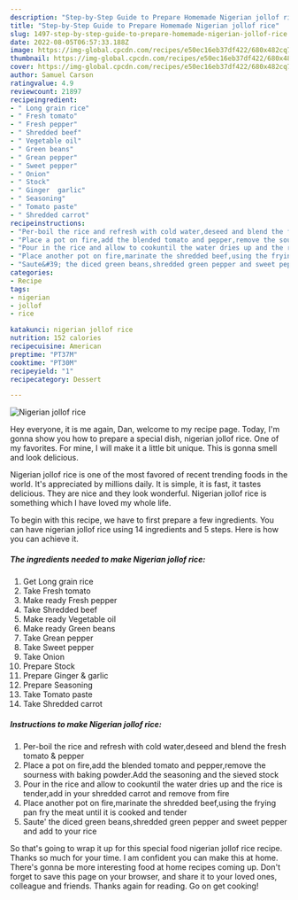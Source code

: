 ```yaml
---
description: "Step-by-Step Guide to Prepare Homemade Nigerian jollof rice"
title: "Step-by-Step Guide to Prepare Homemade Nigerian jollof rice"
slug: 1497-step-by-step-guide-to-prepare-homemade-nigerian-jollof-rice
date: 2022-08-05T06:57:33.188Z
image: https://img-global.cpcdn.com/recipes/e50ec16eb37df422/680x482cq70/nigerian-jollof-rice-recipe-main-photo.jpg
thumbnail: https://img-global.cpcdn.com/recipes/e50ec16eb37df422/680x482cq70/nigerian-jollof-rice-recipe-main-photo.jpg
cover: https://img-global.cpcdn.com/recipes/e50ec16eb37df422/680x482cq70/nigerian-jollof-rice-recipe-main-photo.jpg
author: Samuel Carson
ratingvalue: 4.9
reviewcount: 21897
recipeingredient:
- " Long grain rice"
- " Fresh tomato"
- " Fresh pepper"
- " Shredded beef"
- " Vegetable oil"
- " Green beans"
- " Grean pepper"
- " Sweet pepper"
- " Onion"
- " Stock"
- " Ginger  garlic"
- " Seasoning"
- " Tomato paste"
- " Shredded carrot"
recipeinstructions:
- "Per-boil the rice and refresh with cold water,deseed and blend the fresh tomato &amp; pepper"
- "Place a pot on fire,add the blended tomato and pepper,remove the sourness with baking powder.Add the seasoning and the sieved stock"
- "Pour in the rice and allow to cookuntil the water dries up and the rice is tender,add in your shredded carrot and remove from fire"
- "Place another pot on fire,marinate the shredded beef,using the frying pan fry the meat until it is cooked and tender"
- "Saute&#39; the diced green beans,shredded green pepper and sweet pepper and add to your rice"
categories:
- Recipe
tags:
- nigerian
- jollof
- rice

katakunci: nigerian jollof rice 
nutrition: 152 calories
recipecuisine: American
preptime: "PT37M"
cooktime: "PT30M"
recipeyield: "1"
recipecategory: Dessert

---
```



![Nigerian jollof rice](https://img-global.cpcdn.com/recipes/e50ec16eb37df422/680x482cq70/nigerian-jollof-rice-recipe-main-photo.jpg)

Hey everyone, it is me again, Dan, welcome to my recipe page. Today, I'm gonna show you how to prepare a special dish, nigerian jollof rice. One of my favorites. For mine, I will make it a little bit unique. This is gonna smell and look delicious.

Nigerian jollof rice is one of the most favored of recent trending foods in the world. It's appreciated by millions daily. It is simple, it is fast, it tastes delicious. They are nice and they look wonderful. Nigerian jollof rice is something which I have loved my whole life.




To begin with this recipe, we have to first prepare a few ingredients. You can have nigerian jollof rice using 14 ingredients and 5 steps. Here is how you can achieve it.

<!--inarticleads1-->

##### The ingredients needed to make Nigerian jollof rice:

1. Get  Long grain rice
1. Take  Fresh tomato
1. Make ready  Fresh pepper
1. Take  Shredded beef
1. Make ready  Vegetable oil
1. Make ready  Green beans
1. Take  Grean pepper
1. Take  Sweet pepper
1. Take  Onion
1. Prepare  Stock
1. Prepare  Ginger &amp; garlic
1. Prepare  Seasoning
1. Take  Tomato paste
1. Take  Shredded carrot




<!--inarticleads2-->

##### Instructions to make Nigerian jollof rice:

1. Per-boil the rice and refresh with cold water,deseed and blend the fresh tomato &amp; pepper
1. Place a pot on fire,add the blended tomato and pepper,remove the sourness with baking powder.Add the seasoning and the sieved stock
1. Pour in the rice and allow to cookuntil the water dries up and the rice is tender,add in your shredded carrot and remove from fire
1. Place another pot on fire,marinate the shredded beef,using the frying pan fry the meat until it is cooked and tender
1. Saute&#39; the diced green beans,shredded green pepper and sweet pepper and add to your rice




So that's going to wrap it up for this special food nigerian jollof rice recipe. Thanks so much for your time. I am confident you can make this at home. There's gonna be more interesting food at home recipes coming up. Don't forget to save this page on your browser, and share it to your loved ones, colleague and friends. Thanks again for reading. Go on get cooking!
